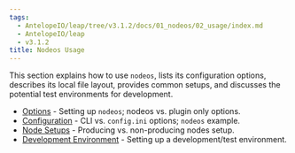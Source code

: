 ```yaml
---
tags:
  - AntelopeIO/leap/tree/v3.1.2/docs/01_nodeos/02_usage/index.md
  - AntelopeIO/leap
  - v3.1.2
title: Nodeos Usage
---
```


This section explains how to use `nodeos`, lists its configuration options, describes its local file layout, provides common setups, and discusses the potential test environments for development.

* [Options](00_nodeos-options.md) - Setting up `nodeos`; nodeos vs. plugin only options.
* [Configuration](01_nodeos-configuration.md) - CLI vs. `config.ini` options; `nodeos` example.
* [Node Setups](02_node-setups/index.md) - Producing vs. non-producing nodes setup.
* [Development Environment](03_development-environment/index.md) - Setting up a development/test environment.

